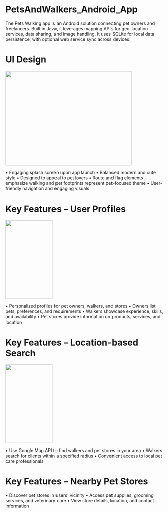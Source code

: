 # PetsAndWalkers_Android_App
The Pets Walking app is an Android solution connecting pet owners and freelancers. 
Built in Java, it leverages mapping APIs for geo-location services, data sharing, and image handling. 
It uses SQLite for local data persistence, with optional web service sync across devices.

# UI Design
<img src="https://github.com/Henngz/PetsAndWalkers_Android_App/assets/105320424/09b6ad8d-8cee-42b8-861d-b52f51dba884" width="400" height="300">



•	Engaging splash screen upon app launch
•	Balanced modern and cute style
•	Designed to appeal to pet lovers
•	Route and flag elements emphasize walking and pet footprints represent pet-focused theme
•	User-friendly navigation and engaging visuals

# Key Features – User Profiles
<img src="https://github.com/Henngz/PetsAndWalkers_Android_App/assets/105320424/062243cb-528e-43a6-88a4-6c08fcba6fe6" width="150" height="250">


•	Personalized profiles for pet owners, walkers, and stores
•	Owners list pets, preferences, and requirements
•	Walkers showcase experience, skills, and availability
•	Pet stores provide information on products, services, and location

# Key Features – Location-based Search
<img src="https://github.com/Henngz/PetsAndWalkers_Android_App/assets/105320424/5e372377-cfca-4b90-b2a3-07305d6692c4" width="150" height="250">


•	Use Google Map API to find walkers and pet stores in your area
•	Walkers search for clients within a specified radius
•	Convenient access to local pet care professionals

# Key Features – Nearby Pet Stores
•	Discover pet stores in users' vicinity
•	Access pet supplies, grooming services, and veterinary care
•	View store details, location, and contact information









